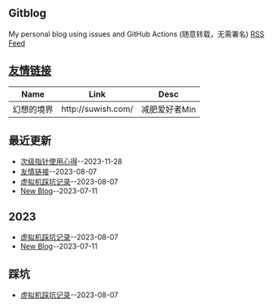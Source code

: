 ## Gitblog
My personal blog using issues and GitHub Actions (随意转载，无需署名)
[RSS Feed](https://raw.githubusercontent.com/harahi/gitblog/master/feed.xml)

## [友情链接](https://github.com/harahi/gitblog/issues/4)
<table>
<thead>
<tr>
<th>Name</th>
<th>Link</th>
<th>Desc</th>
</tr>
</thead>
<tbody>
<tr>
<td>幻想的境界</td>
<td>http://suwish.com/</td>
<td>减肥爱好者Min</td>
</tr>
</tbody>
</table>

## 最近更新
- [次级指针使用心得](https://github.com/harahi/gitblog/issues/5)--2023-11-28
- [友情链接](https://github.com/harahi/gitblog/issues/4)--2023-08-07
- [虚拟机踩坑记录](https://github.com/harahi/gitblog/issues/3)--2023-08-07
- [New Blog](https://github.com/harahi/gitblog/issues/2)--2023-07-11
## 2023
- [虚拟机踩坑记录](https://github.com/harahi/gitblog/issues/3)--2023-08-07
- [New Blog](https://github.com/harahi/gitblog/issues/2)--2023-07-11
## 踩坑
- [虚拟机踩坑记录](https://github.com/harahi/gitblog/issues/3)--2023-08-07
